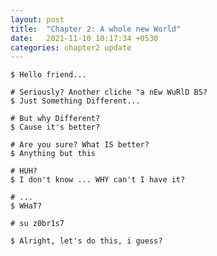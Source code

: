 ```yaml
---
layout: post
title:  "Chapter 2: A whole new World"
date:   2021-11-10 10:17:34 +0530
categories: chapter2 update 
---
```

`$ Hello friend...`

`# Seriously? Another cliche "a nEw WuRlD BS?`  
`$ Just Something Different...`


`# But why Different?`  
`$ Cause it's better?`

`# Are you sure? What IS better?`  
`$ Anything but this`

`# HUH?`  
`$ I don't know ... WHY can't I have it?`

`# ...`  
`$ WHaT?`

`# su z0br1s7` 

 
`$ Alright, let's do this, i guess?`

